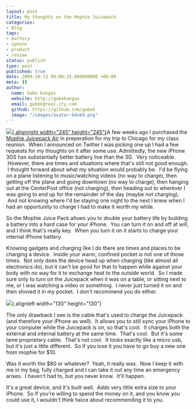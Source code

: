 ```yaml
---
layout: post
title: My thoughts on the Mophie Juicepack
categories:
- Blog
tags:
- battery
- iphone
- product
- review
status: publish
type: post
published: true
date: 2009-10-13 09:00:15.000000000 +00:00
meta: {}
author:
  name: Gabe Kangas
  website: http://gabekangas
  email: gabek@real-ity.com
  github: https://github.com/gabek
  image: "/images/avatar-64x64.png"
---
```

[![](http://www.mophie.com/v/vspfiles/photos/1059_JPA-IP3G-BLK-2.jpg){.alignright width="245" height="245"}](http://www.mophie.com/v/vspfiles/photos/1059_JPA-IP3G-BLK-2.jpg)A few weeks ago I purchased the [Mophie Juicepack Air](http://www.mophie.com/product-p/1059_jpa-ip3g-blk.htm) in preperation for my trip to Chicago for my class reunion.  When I announced on Twitter I was picking one up I had a few requests for my thoughts on it after some use. Admittedly, the new iPhone 3GS has substantially better battery live than the 3G.  Very noticeable.   However, there are times and situations where that\'s still not good enough.  I thought forward about what my situation would probably be.   I\'d be flying on a plane listening to music/watching
videos (no way to charge), then getting off the plane and going downtown (no way to charge), then hanging out at the CenterPost office (not charging), then heading out to wherever I was going to end up for the remainder of the day (maybe not charging).  And not knowing where I\'d be staying one night to the next I knew when I had an opportunity to charge I had to make it worth my while.

So the Mophie Juice Pack allows you to double your battery life by building a battery into a hard case for your iPhone.  You can turn it on and off at will, and I think that\'s really key.  When you turn it on it starts to charge your internal iPhone battery.

Knowing gadgets and charging like I do there are times and places to be charging a device.  Inside your warm, confined pocket is not one of those times.  Not only does the device head up when charging (like almost all electronics do), but it can\'t be good for that to happen while against your body with no way for it to exchange heat to the outside world.  So I made sure only to turn on the Juicepack when it was on a table, or sitting next to me, or I was watching a video or something.  I never just turned it on and then shoved it in my pocket.   I don\'t recommend you do either.

![](http://www.mophie.com/v/vspfiles/photos/8003_USB-MICRO-32-BLK-3T.jpg){.alignleft width="130" height="130"}

The only drawback I see is the cable that\'s used to charge the Juicepack (and therefore your iPhone as well).  It allows you to still sync your iPhone to your computer while the Juicepack is on, so that\'s cool.  It charges both the external and internal battery at the same time.  That\'s cool.  But it\'s some lame proprietary cable.  That\'s not cool.  It looks exactly like a micro usb, but it\'s just a little different.  So if you lose it you have to go buy a new one from mophie for \$10.

Was it worth the \$80 or whatever?  Yeah, it really was.  Now I keep it with me in my bag, fully charged and I can take it out any time an emergency arises.  I haven\'t had to, but you never know.  It\'ll happen.

It\'s a great device, and it\'s built well.  Adds very little extra size to your iPhone.  So if you\'re willing to spend the money on it, and you know you could use it, I wouldn\'t think twice about recommending it to you.
